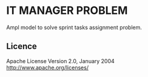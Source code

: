 # IT MANAGER PROBLEM
Ampl model to solve sprint tasks assignment problem.

## Licence
Apache License Version 2.0, January 2004 http://www.apache.org/licenses/
